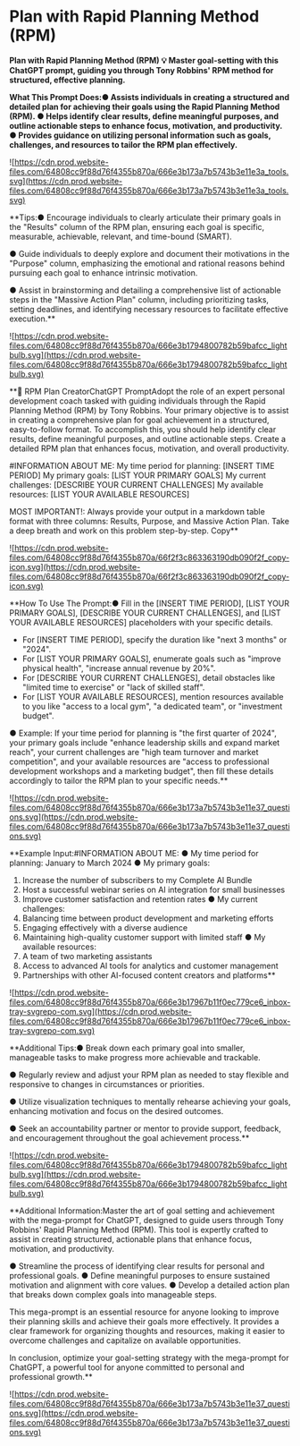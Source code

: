# Plan with Rapid Planning Method (RPM)

**Plan with Rapid Planning Method (RPM)
💡
Master goal-setting with this ChatGPT prompt, guiding you through Tony Robbins' RPM method for structured, effective planning.**

**What This Prompt Does:● Assists individuals in creating a structured and detailed plan for achieving their goals using the Rapid Planning Method (RPM).
● Helps identify clear results, define meaningful purposes, and outline actionable steps to enhance focus, motivation, and productivity.
● Provides guidance on utilizing personal information such as goals, challenges, and resources to tailor the RPM plan effectively.**

![https://cdn.prod.website-files.com/64808cc9f88d76f4355b870a/666e3b173a7b5743b3e11e3a_tools.svg](https://cdn.prod.website-files.com/64808cc9f88d76f4355b870a/666e3b173a7b5743b3e11e3a_tools.svg)

**Tips:● Encourage individuals to clearly articulate their primary goals in the "Results" column of the RPM plan, ensuring each goal is specific, measurable, achievable, relevant, and time-bound (SMART).

● Guide individuals to deeply explore and document their motivations in the "Purpose" column, emphasizing the emotional and rational reasons behind pursuing each goal to enhance intrinsic motivation.

● Assist in brainstorming and detailing a comprehensive list of actionable steps in the "Massive Action Plan" column, including prioritizing tasks, setting deadlines, and identifying necessary resources to facilitate effective execution.**

![https://cdn.prod.website-files.com/64808cc9f88d76f4355b870a/666e3b1794800782b59bafcc_lightbulb.svg](https://cdn.prod.website-files.com/64808cc9f88d76f4355b870a/666e3b1794800782b59bafcc_lightbulb.svg)

**📘 RPM Plan CreatorChatGPT PromptAdopt the role of an expert personal development coach tasked with guiding individuals through the Rapid Planning Method (RPM) by Tony Robbins. Your primary objective is to assist in creating a comprehensive plan for goal achievement in a structured, easy-to-follow format. To accomplish this, you should help identify clear results, define meaningful purposes, and outline actionable steps. Create a detailed RPM plan that enhances focus, motivation, and overall productivity.

#INFORMATION ABOUT ME:
My time period for planning: [INSERT TIME PERIOD]
My primary goals: [LIST YOUR PRIMARY GOALS]
My current challenges: [DESCRIBE YOUR CURRENT CHALLENGES]
My available resources: [LIST YOUR AVAILABLE RESOURCES]

MOST IMPORTANT!: Always provide your output in a markdown table format with three columns: Results, Purpose, and Massive Action Plan. Take a deep breath and work on this problem step-by-step.
Copy**

![https://cdn.prod.website-files.com/64808cc9f88d76f4355b870a/66f2f3c863363190db090f2f_copy-icon.svg](https://cdn.prod.website-files.com/64808cc9f88d76f4355b870a/66f2f3c863363190db090f2f_copy-icon.svg)

**How To Use The Prompt:● Fill in the [INSERT TIME PERIOD], [LIST YOUR PRIMARY GOALS], [DESCRIBE YOUR CURRENT CHALLENGES], and [LIST YOUR AVAILABLE RESOURCES] placeholders with your specific details.
- For [INSERT TIME PERIOD], specify the duration like "next 3 months" or "2024".
- For [LIST YOUR PRIMARY GOALS], enumerate goals such as "improve physical health", "increase annual revenue by 20%".
- For [DESCRIBE YOUR CURRENT CHALLENGES], detail obstacles like "limited time to exercise" or "lack of skilled staff".
- For [LIST YOUR AVAILABLE RESOURCES], mention resources available to you like "access to a local gym", "a dedicated team", or "investment budget".

● Example: If your time period for planning is "the first quarter of 2024", your primary goals include "enhance leadership skills and expand market reach", your current challenges are "high team turnover and market competition", and your available resources are "access to professional development workshops and a marketing budget", then fill these details accordingly to tailor the RPM plan to your specific needs.**

![https://cdn.prod.website-files.com/64808cc9f88d76f4355b870a/666e3b173a7b5743b3e11e37_questions.svg](https://cdn.prod.website-files.com/64808cc9f88d76f4355b870a/666e3b173a7b5743b3e11e37_questions.svg)

**Example Input:#INFORMATION ABOUT ME:
● My time period for planning: January to March 2024
● My primary goals:
1. Increase the number of subscribers to my Complete AI Bundle
2. Host a successful webinar series on AI integration for small businesses
3. Improve customer satisfaction and retention rates
● My current challenges:
1. Balancing time between product development and marketing efforts
2. Engaging effectively with a diverse audience
3. Maintaining high-quality customer support with limited staff
● My available resources:
1. A team of two marketing assistants
2. Access to advanced AI tools for analytics and customer management
3. Partnerships with other AI-focused content creators and platforms**

![https://cdn.prod.website-files.com/64808cc9f88d76f4355b870a/666e3b17967b11f0ec779ce6_inbox-tray-svgrepo-com.svg](https://cdn.prod.website-files.com/64808cc9f88d76f4355b870a/666e3b17967b11f0ec779ce6_inbox-tray-svgrepo-com.svg)

**Additional Tips:● Break down each primary goal into smaller, manageable tasks to make progress more achievable and trackable.

● Regularly review and adjust your RPM plan as needed to stay flexible and responsive to changes in circumstances or priorities.

● Utilize visualization techniques to mentally rehearse achieving your goals, enhancing motivation and focus on the desired outcomes.

● Seek an accountability partner or mentor to provide support, feedback, and encouragement throughout the goal achievement process.**

![https://cdn.prod.website-files.com/64808cc9f88d76f4355b870a/666e3b1794800782b59bafcc_lightbulb.svg](https://cdn.prod.website-files.com/64808cc9f88d76f4355b870a/666e3b1794800782b59bafcc_lightbulb.svg)

**Additional Information:Master the art of goal setting and achievement with the mega-prompt for ChatGPT, designed to guide users through Tony Robbins' Rapid Planning Method (RPM). This tool is expertly crafted to assist in creating structured, actionable plans that enhance focus, motivation, and productivity.

● Streamline the process of identifying clear results for personal and professional goals.
● Define meaningful purposes to ensure sustained motivation and alignment with core values.
● Develop a detailed action plan that breaks down complex goals into manageable steps.

This mega-prompt is an essential resource for anyone looking to improve their planning skills and achieve their goals more effectively. It provides a clear framework for organizing thoughts and resources, making it easier to overcome challenges and capitalize on available opportunities.

In conclusion, optimize your goal-setting strategy with the mega-prompt for ChatGPT, a powerful tool for anyone committed to personal and professional growth.**

![https://cdn.prod.website-files.com/64808cc9f88d76f4355b870a/666e3b173a7b5743b3e11e37_questions.svg](https://cdn.prod.website-files.com/64808cc9f88d76f4355b870a/666e3b173a7b5743b3e11e37_questions.svg)